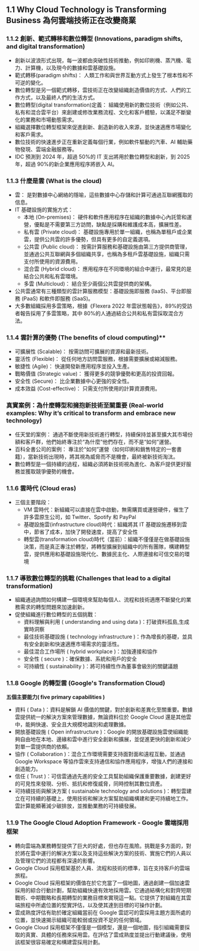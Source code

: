 ## 1.1 Why Cloud Technology is Transforming Business 為何雲端技術正在改變商業

### 1.1.2 創新、範式轉移和數位轉型 (Innovations, paradigm shifts, and digital transformation)

-   創新以波浪形式出現，每一波都由突破性技術推動，例如印刷機、蒸汽機、電力、計算機，以及現今的數據和雲基礎設施。
-   範式轉移(paradigm shifts)： 人類工作和與世界互動方式上發生了根本性和不可逆的變化。
-   數位轉型是另一個範式轉移，雲技術正在改變組織創造價值的方式、人們的工作方式，以及最終人們的生活方式。
-   數位轉型(digital transformation)定義： 組織使用新的數位技術（例如公共、私有和混合雲平台）來創建或修改業務流程、文化和客戶體驗，以滿足不斷變化的業務和市場動態需求。
-   組織選擇數位轉型框架來促進創新、創造新的收入來源，並快速適應市場變化和客戶需求。
-   數位技術的快速進步正在重新定義每個行業，例如軟件驅動的汽車、AI 輔助藥物發現、雲端金融服務等。
-   IDC 預測到 2024 年，超過 50%的 IT 支出將用於數位轉型和創新，到 2025 年，超過 90%的新企業應用程序將嵌入 AI。

### 1.1.3 什麼是雲 (What is the cloud)

-   雲： 是對數據中心網絡的隱喻，這些數據中心存儲和計算可通過互聯網獲取的信息。
-   IT 基礎設施的實施方式：
    -   本地 (On-premises)： 硬件和軟件應用程序在組織的數據中心內託管和運營，優點是不需要第三方訪問，缺點是採購和維護成本高，擴展性差。
    -   私有雲 (Private cloud)： 基礎設施專用於單一組織，也稱為單租戶或企業雲，提供公共雲的許多優勢，但具有更多的自定義選項。
    -   公共雲 (Public cloud)： 按需計算服務和基礎設施由第三方提供商管理，並通過公共互聯網與多個組織共享，也稱為多租戶雲基礎設施，組織只需支付所使用的資源費用。
    -   混合雲 (Hybrid cloud)： 應用程序在不同環境的組合中運行，最常見的是結合公共和私有雲環境。
    -   多雲 (Multicloud)： 結合至少兩個公共雲提供商的架構。
-   公共雲通常有三種類型的雲計算服務模型：基礎設施即服務 (IaaS)、平台即服務 (PaaS) 和軟件即服務 (SaaS)。
-   大多數組織採用多雲策略，根據《Flexera 2022 年雲狀態報告》，89%的受訪者報告採用了多雲策略，其中 80%的人通過結合公共和私有雲採取混合方法。

### 1.1.4 雲計算的優勢 (The benefits of cloud computing)\*\*

-   可擴展性 (Scalable)： 按需訪問可擴展的資源和最新技術。
-   靈活性 (Flexible)： 從任何地方訪問雲服務，根據需要擴展或縮減服務。
-   敏捷性 (Agile)： 快速開發新應用程序並投入生產。
-   戰略價值 (Strategic value)： 獲得更多的競爭優勢和更高的投資回報。
-   安全性 (Secure)： 比企業數據中心更強的安全性。
-   成本效益 (Cost-effective)： 只需支付所使用的計算資源費用。

### 真實案例：為什麼轉型和擁抱新技術至關重要 (Real-world examples: Why it’s critical to transform and embrace new technology)

-   任天堂的案例： 通過不斷使用新技術進行轉型，持續保持並甚至擴大其市場份額和客戶群，他們始終專注於“為什麼”他們存在，而不是“如何”運營。
-   百科全書公司的案例： 專注於“如何”運營（如何印刷和銷售特定的一套書籍），當新技術出現時，將其視為威脅而不是機會，最終被新技術淘汰。
-   數位轉型是一個持續的過程，組織必須將新技術視為進化、為客戶提供更好服務並獲取競爭優勢的機會。

### 1.1.6 雲時代 (Cloud eras)

-   三個主要階段：
    -   VM 雲時代：新組織可以直接在雲中啟動，無需購買或運營硬件，催生了許多雲原生公司，如 Twitter、Spotify 和 PayPal
    -   基礎設施雲(infrastructure cloud)時代：組織將其 IT 基礎設施遷移到雲中，節省了成本，加快了開發速度，提高了安全性
    -   轉型雲(transformation cloud)時代（當前）：組織不僅僅是在做基礎設施決策，而是真正專注於轉型，將轉型擴展到組織中的所有團隊，構建轉型雲，提供應用和基礎設施現代化、數據民主化、人際連接和可信交易的環境

### 1.1.7 導致數位轉型的挑戰 (Challenges that lead to a digital transformation)

-   組織通過詢問如何構建一個環境來幫助每個人、流程和技術適應不斷變化的業務需求的轉型問題來加速創新。
-   促使組織進行數位轉型的五個挑戰：
    -   資料理解與利用 ( understanding and using data )：打破資料孤島,生成實時洞察
    -   最佳技術基礎設施 ( technology infrastructure )：作為增長的基礎，並具有安全創新和快速適應市場需求的靈活性。
    -   最佳混合工作場所 ( hybrid workplace )：加強連接和協作
    -   安全性 ( secure )：確保數據、系統和用戶的安全
    -   可持續性 ( sustainability )：將可持續性作為董事會級別的關鍵議題

### 1.1.8 Google 的轉型雲 (Google's Transformation Cloud)

**五個主要能力( five primary capabilities )**

-   資料 ( Data )：資料是解鎖 AI 價值的關鍵，對於創新和差異化至關重要。數據雲提供統一的解決方案來管理數據，無論資料位於 Google Cloud 還是其他雲中，能夠快速、安全且大規模地識別和處理數據。
-   開放基礎設施 ( Open infrastructure )：Google 的開放基礎設施雲使組織能夠自由地在本地、邊緣和雲中進行安全創新和擴展，並促進更快的創新和減少對單一雲提供商的依賴。
-   協作 ( Collaboration )：混合工作環境需要支持面對面和遠程互動，並通過 Google Workspace 等協作雲來支持通信和協作應用程序，增強人們的連接和創造能力。
-   信任 ( Trust )：可信雲通過先進的安全工具幫助組織保護重要數據，創建更好的可見性來發現、分析、抵抗和修復威脅，同時控制其數位資產。
-   可持續技術與解決方案 ( sustainable technology and solutions )：轉型雲建立在可持續的基礎上，使用技術和解決方案幫助組織構建和更可持續地工作。雲計算能顯著減少碳排放，並推動業務的可持續發展。

### 1.1.9 The Google Cloud Adoption Framework - Google 雲端採用框架

-   轉向雲端為業務轉型提供了巨大的好處，但也存在風險。挑戰是多方面的，對於將在雲中運行的解決方案以及支持這些解決方案的技術、實施它們的人員以及管理它們的流程都有深遠的影響。
-   Google Cloud 採用框架基於人員、流程和技術的標準，旨在支持客戶的雲端旅程。
-   Google Cloud 採用框架的價值在於它充當了一個地圖，通過創建一個加速雲採用的綜合行動計劃，幫助組織快速有效地採用雲。它通過結構化和對齊短期戰術、中期戰略和長期轉型的業務目標來實現這一點。它提供了對組織在其雲端旅程中所處位置的堅實評估，以及使其達到目標的可操作計劃。
-   雲成熟度評估有助於確定組織當前在 Google 雲認可的雲採用主題方面所處的位置，並快速揭示組織可能較弱或投資不足的任何領域。
-   Google Cloud 採用框架不僅僅是一個模型，還是一個地圖，指引組織需要採取的真實、具體的任務來採用雲。在評估了雲成熟度並提出行動建議後，使用該框架很容易確定和構建雲採用計劃。
